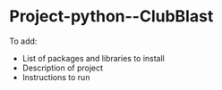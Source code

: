 # Project-python--ClubBlast
To add:
- List of packages and libraries to install
- Description of project
- Instructions to run
